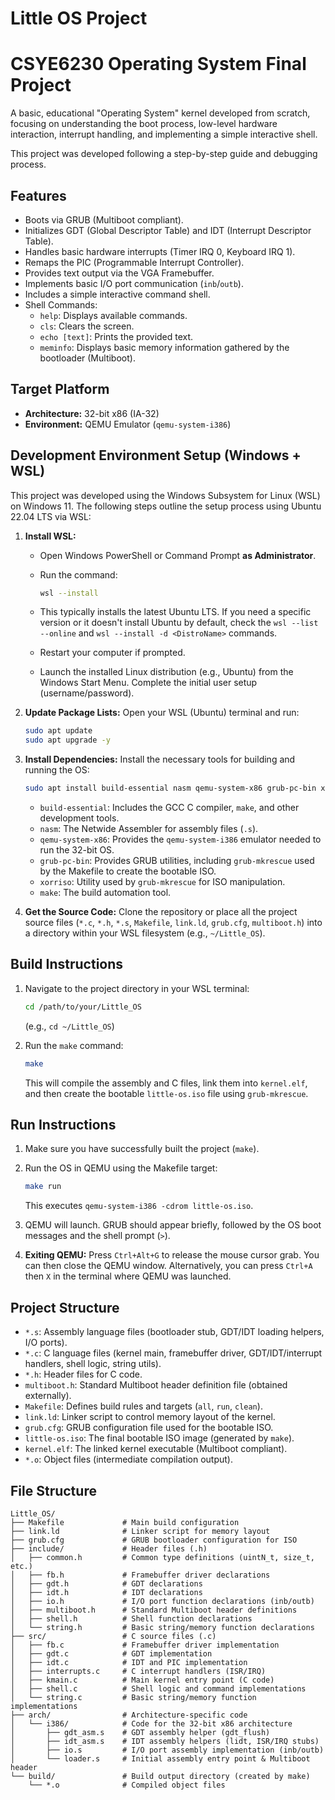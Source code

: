 # Little OS Project

# CSYE6230 Operating System Final Project

A basic, educational "Operating System" kernel developed from scratch, focusing on understanding the boot process, low-level hardware interaction, interrupt handling, and implementing a simple interactive shell.

This project was developed following a step-by-step guide and debugging process.

## Features

* Boots via GRUB (Multiboot compliant).
* Initializes GDT (Global Descriptor Table) and IDT (Interrupt Descriptor Table).
* Handles basic hardware interrupts (Timer IRQ 0, Keyboard IRQ 1).
* Remaps the PIC (Programmable Interrupt Controller).
* Provides text output via the VGA Framebuffer.
* Implements basic I/O port communication (`inb`/`outb`).
* Includes a simple interactive command shell.
* Shell Commands:
  * `help`: Displays available commands.
  * `cls`: Clears the screen.
  * `echo [text]`: Prints the provided text.
  * `meminfo`: Displays basic memory information gathered by the bootloader (Multiboot).

## Target Platform

* **Architecture:** 32-bit x86 (IA-32)
* **Environment:** QEMU Emulator (`qemu-system-i386`)

## Development Environment Setup (Windows + WSL)

This project was developed using the Windows Subsystem for Linux (WSL) on Windows 11. The following steps outline the setup process using Ubuntu 22.04 LTS via WSL:

1. **Install WSL:**
    * Open Windows PowerShell or Command Prompt **as Administrator**.
    * Run the command:

        ```bash
        wsl --install
        ```

    * This typically installs the latest Ubuntu LTS. If you need a specific version or it doesn't install Ubuntu by default, check the `wsl --list --online` and `wsl --install -d <DistroName>` commands.
    * Restart your computer if prompted.
    * Launch the installed Linux distribution (e.g., Ubuntu) from the Windows Start Menu. Complete the initial user setup (username/password).

2. **Update Package Lists:**
    Open your WSL (Ubuntu) terminal and run:

    ```bash
    sudo apt update
    sudo apt upgrade -y
    ```

3. **Install Dependencies:**
    Install the necessary tools for building and running the OS:

    ```bash
    sudo apt install build-essential nasm qemu-system-x86 grub-pc-bin xorriso make -y
    ```

    * `build-essential`: Includes the GCC C compiler, `make`, and other development tools.
    * `nasm`: The Netwide Assembler for assembly files (`.s`).
    * `qemu-system-x86`: Provides the `qemu-system-i386` emulator needed to run the 32-bit OS.
    * `grub-pc-bin`: Provides GRUB utilities, including `grub-mkrescue` used by the Makefile to create the bootable ISO.
    * `xorriso`: Utility used by `grub-mkrescue` for ISO manipulation.
    * `make`: The build automation tool.

4. **Get the Source Code:**
    Clone the repository or place all the project source files (`*.c`, `*.h`, `*.s`, `Makefile`, `link.ld`, `grub.cfg`, `multiboot.h`) into a directory within your WSL filesystem (e.g., `~/Little_OS`).

## Build Instructions

1. Navigate to the project directory in your WSL terminal:

    ```bash
    cd /path/to/your/Little_OS
    ```

    (e.g., `cd ~/Little_OS`)

2. Run the `make` command:

    ```bash
    make
    ```

    This will compile the assembly and C files, link them into `kernel.elf`, and then create the bootable `little-os.iso` file using `grub-mkrescue`.

## Run Instructions

1. Make sure you have successfully built the project (`make`).
2. Run the OS in QEMU using the Makefile target:

    ```bash
    make run
    ```

    This executes `qemu-system-i386 -cdrom little-os.iso`.

3. QEMU will launch. GRUB should appear briefly, followed by the OS boot messages and the shell prompt (`>`).

4. **Exiting QEMU:** Press `Ctrl+Alt+G` to release the mouse cursor grab. You can then close the QEMU window. Alternatively, you can press `Ctrl+A` then `X` in the terminal where QEMU was launched.

## Project Structure

* `*.s`: Assembly language files (bootloader stub, GDT/IDT loading helpers, I/O ports).
* `*.c`: C language files (kernel main, framebuffer driver, GDT/IDT/interrupt handlers, shell logic, string utils).
* `*.h`: Header files for C code.
* `multiboot.h`: Standard Multiboot header definition file (obtained externally).
* `Makefile`: Defines build rules and targets (`all`, `run`, `clean`).
* `link.ld`: Linker script to control memory layout of the kernel.
* `grub.cfg`: GRUB configuration file used for the bootable ISO.
* `little-os.iso`: The final bootable ISO image (generated by `make`).
* `kernel.elf`: The linked kernel executable (Multiboot compliant).
* `*.o`: Object files (intermediate compilation output).

## File Structure

```text
Little_OS/
├── Makefile             # Main build configuration
├── link.ld              # Linker script for memory layout
├── grub.cfg             # GRUB bootloader configuration for ISO
├── include/             # Header files (.h)
│   ├── common.h         # Common type definitions (uintN_t, size_t, etc.)
│   ├── fb.h             # Framebuffer driver declarations
│   ├── gdt.h            # GDT declarations
│   ├── idt.h            # IDT declarations
│   ├── io.h             # I/O port function declarations (inb/outb)
│   ├── multiboot.h      # Standard Multiboot header definitions
│   ├── shell.h          # Shell function declarations
│   └── string.h         # Basic string/memory function declarations
├── src/                 # C source files (.c)
│   ├── fb.c             # Framebuffer driver implementation
│   ├── gdt.c            # GDT implementation
│   ├── idt.c            # IDT and PIC implementation
│   ├── interrupts.c     # C interrupt handlers (ISR/IRQ)
│   ├── kmain.c          # Main kernel entry point (C code)
│   ├── shell.c          # Shell logic and command implementations
│   └── string.c         # Basic string/memory function implementations
├── arch/                # Architecture-specific code
│   └── i386/            # Code for the 32-bit x86 architecture
│       ├── gdt_asm.s    # GDT assembly helper (gdt_flush)
│       ├── idt_asm.s    # IDT assembly helpers (lidt, ISR/IRQ stubs)
│       ├── io.s         # I/O port assembly implementation (inb/outb)
│       └── loader.s     # Initial assembly entry point & Multiboot header
└── build/               # Build output directory (created by make)
    └── *.o              # Compiled object files
